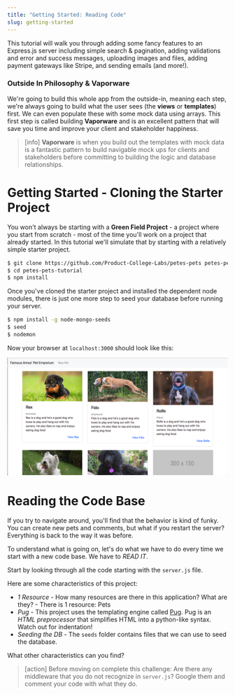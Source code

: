 ```yaml
---
title: "Getting Started: Reading Code"
slug: getting-started
---
```


This tutorial will walk you through adding some fancy features to an Express.js server including simple search & pagination, adding validations and error and success messages, uploading images and files, adding payment gateways like Stripe, and sending emails (and more!).

### Outside In Philosophy & Vaporware

We're going to build this whole app from the outside-in, meaning each step, we're always going to build what the user sees (the **views** or **templates**) first. We can even populate these with some mock data using arrays. This first step is called building **Vaporware** and is an excellent pattern that will save you time and improve your client and stakeholder happiness.

> [info]
**Vaporware** is when you build out the templates with mock data is a fantastic pattern to build navigable mock ups for clients and stakeholders before committing to building the logic and database relationships.

# Getting Started - Cloning the Starter Project

You won't always be starting with a **Green Field Project** - a project where you start from scratch - most of the time you'll work on a project that already started. In this tutorial we'll simulate that by starting with a relatively simple starter project.

```bash
$ git clone https://github.com/Product-College-Labs/petes-pets petes-pets-tutorial
$ cd petes-pets-tutorial
$ npm install
```

Once you've cloned the starter project and installed the dependent node modules, there is just one more step to seed your database before running your server.

```bash
$ npm install -g node-mongo-seeds
$ seed
$ nodemon
```

Now your browser at `localhost:3000` should look like this:

![petes-pets](assets/petes-pets.png)

# Reading the Code Base

If you try to navigate around, you'll find that the behavior is kind of funky. You can create new pets and comments, but what if you restart the server? Everything is back to the way it was before.

To understand what is going on, let's do what we have to do every time we start with a new code base. We have to *READ IT*.

Start by looking through all the code starting with the `server.js` file.

Here are some characteristics of this project:

* *1 Resource* - How many resources are there in this application? What are they? - There is 1 resource: Pets
* *Pug* - This project uses the templating engine called [Pug](https://pugjs.org/api/getting-started.html). Pug is an *HTML preprocessor* that simplifies HTML into a python-like syntax. Watch out for indentation!
* *Seeding the DB* - The `seeds` folder contains files that we can use to seed the database.

What other characteristics can you find?

> [action]
> Before moving on complete this challenge:
> Are there any middleware that you do not recognize in `server.js`? Google them and comment your code with what they do.
